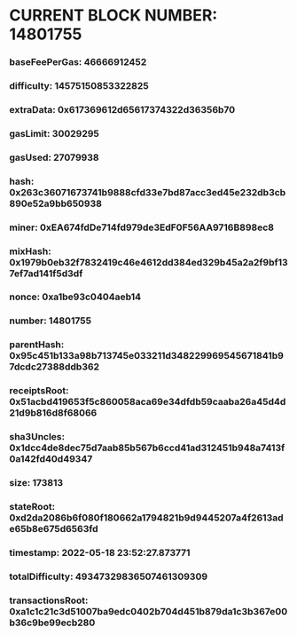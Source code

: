 # CURRENT BLOCK NUMBER: 14801755

### baseFeePerGas: 46666912452
### difficulty: 14575150853322825
### extraData: 0x617369612d65617374322d36356b70
### gasLimit: 30029295
### gasUsed: 27079938
### hash: 0x263c36071673741b9888cfd33e7bd87acc3ed45e232db3cb890e52a9bb650938
### miner: 0xEA674fdDe714fd979de3EdF0F56AA9716B898ec8
### mixHash: 0x1979b0eb32f7832419c46e4612dd384ed329b45a2a2f9bf137ef7ad141f5d3df
### nonce: 0xa1be93c0404aeb14
### number: 14801755
### parentHash: 0x95c451b133a98b713745e033211d348229969545671841b97dcdc27388ddb362
### receiptsRoot: 0x51acbd419653f5c860058aca69e34dfdb59caaba26a45d4d21d9b816d8f68066
### sha3Uncles: 0x1dcc4de8dec75d7aab85b567b6ccd41ad312451b948a7413f0a142fd40d49347
### size: 173813
### stateRoot: 0xd2da2086b6f080f180662a1794821b9d9445207a4f2613ade65b8e675d6563fd
### timestamp: 2022-05-18 23:52:27.873771
### totalDifficulty: 49347329836507461309309
### transactionsRoot: 0xa1c1c21c3d51007ba9edc0402b704d451b879da1c3b367e00b36c9be99ecb280
